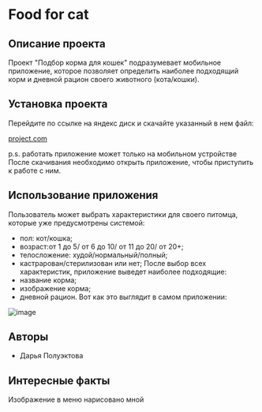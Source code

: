 # Food for cat
## Описание проекта
Проект "Подбор корма для кошек" подразумевает мобильное приложение, которое позволяет определить наиболее подходящий корм и дневной рацион своего животного (кота/кошки).
## Установка проекта
Перейдите по ссылке на яндекс диск и скачайте указанный в нем файл:

[project.com](https://disk.yandex.ru/d/aoHMf6EZUb50Ag)

p.s. работать приложение может только на мобильном устройстве
После скачивания необходимо открыть приложение, чтобы приступить к работе с ним.
## Использование приложения
Пользователь может выбрать характеристики для своего питомца, которые уже предусмотрены системой:
- пол: кот/кошка;
- возраст:от 1 до 5/ от 6 до 10/ от 11 до 20/ от 20+;
- телосложение: худой/нормальный/полный;
- кастрарован/стерилизован или нет;
После выбор всех характеристик, приложение выведет наиболее подходящие:
- название корма;
- изображение корма;
- дневной рацион.
Вот как это выглядит в самом приложении:

![image](https://github.com/PoluektovaDarya/foodCat/assets/123874713/75bf3485-8026-4ae7-a4ba-915253bbdbce)


## Авторы
- Дарья Полуэктова
## Интересные факты
Изображение в меню нарисовано мной
